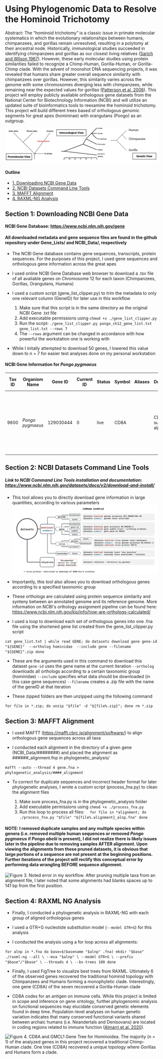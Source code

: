 # Using Phylogenomic Data to Resolve the Hominoid Trichotomy

Abstract: The “hominoid trichotomy” is a classic issue in primate molecular systematics in which
the evolutionary relationships between humans, chimpanzees, and gorillas remain unresolved,
resulting in a polytomy at their ancestral node. Historically, immunological
studies succeeded in identifying chimpanzees and gorillas as our closest living relatives 
([Sarich and Wilson 1967](https://www.science.org/doi/10.1126/science.158.3805.1200?url_ver=Z39.88-2003&rfr_id=ori:rid:crossref.org&rfr_dat=cr_pub%20%200pubmed)). However, these early molecular studies using protein similarities failed to recognize a Chimp-Human, Gorilla-Human, or Gorilla-Chimp clade. With the advent of moonshot DNA sequencing projects, it was revealed that humans share greater overall sequence similarity with chimpanzees over gorillas. However, this similarity varies across the genome with some chromosomes diverging less with chimpanzees, while remaining near the expected values for gorillas ([Patterson et al. 2006](https://www.nature.com/articles/nature04789)). This project will employ publicly available  orthologous gene datasets from the National Center for Biotechnology Information (NCBI) and will utilize an updated suite of bioinformatics tools to reexamine the hominoid trichotomy. This project will build different trees based of orthologous genomic segments for great apes (homininae) with orangutans (Pongo) as an outgroup.

![Figure 1. Historical development of hominid (great ape) systematics, figure adapted from Stoneking 2017](images/Figure1.Trees.png)

#### Outline

* [1. Downloading NCBI Gene Data](#section-1-Downloading-NCBI-Gene-Data)
* [2. NCBI Datasets Command Line Tools](#section-2-NCBI-Datasets-Command-Line-Tools)
* [3. MAFFT Alignment](#section-3-MAFFT-Alignment)
* [4. RAXML-NG Analysis](#section-4-RAXML-NG-Analysis)

## Section 1: Downloading NCBI Gene Data

#### NCBI Gene Database: https://www.ncbi.nlm.nih.gov/gene

#### All downloaded metadata and gene sequence files are found in the github repository under Gene_Lists/ and NCBI_Data/, respectively

* The NCBI Gene database contains gene sequences, transcripts, protein sequences. For the purposes of this project, I used gene sequences and orthologous gene information across the great apes

* I used online NCBI Gene Database web browser to download a .tsv file of all avaliable genes on Chromosome 12 for each taxon (Chimpanzees, Gorillas, Orangutans, Humans)

* I used a custom script (gene_list_clipper.py) to trim the metadata to only one relevant column (GeneID) for later use in this workflow
    1. Make sure that this script is in the same directory as the original NCBI Gene .txt file
    2. Add executable permissions using ```chmod +x ./gene_list_clipper.py```
    3. Run the script: ```./gene_list_clipper.py pongo_ch12_gene_list.txt gene_list.txt --rows 7```
    4. The ```--rows``` argument can be changed in accordance with how powerful the workstation one is working with

* While I initally attempted to download 50 genes, I lowered this value down to n = 7 for easier test analyses done on my personal workstation

#### NCBI Gene Information for *Pongo pygmaeus*

| **Tax ID** | **Organism Name** | **Gene ID** | **Current ID** | **Status** | **Symbol** | **Aliases** | **Description** | **Other Designations** | **Map Location** | **Chromosome** | **Genomic Nucleotide Accession.Version** | **Start Position** | **End Position** | **Orientation** | **Exon Count** | **OMIM** |
|------------|-------------------|-------------|----------------|------------|------------|-------------|-----------------|-------------------------|------------------|----------------|------------------------------------------|--------------------|------------------|----------------|----------------|----------|
| 9600       | *Pongo pygmaeus*  | 129030444   | 0              | live       | CD8A       |             | CD8 subunit alpha | T-cell surface glycoprotein CD8 alpha chain, CD8 alpha chain, Popy-CD8alpha, T-lymphocyte differentiation antigen T8/Leu-2 | 12               | NC_072385.2      | 46436479       | 46443580        | plus          | 6              |          |


## Section 2: NCBI Datasets Command Line Tools

##### Link to NCBI Command Line Tools installation and documentation: https://www.ncbi.nlm.nih.gov/datasets/docs/v2/download-and-install/

* This tool allows you to directly download gene information in large quantities, according to various parameters 
![Figure 2. Schematic of NCBI Datasets operation](images/Figure2.DATASETS.png)

* Importantly, this tool also allows you to download orthologous genes according to a specified taxonomic group

* These orthologs are calculated using protein sequence similarity and synteny between an annotated genome and its reference genome. More information on NCBI's orthology assignment pipeline can be found here: https://www.ncbi.nlm.nih.gov/kis/info/how-are-orthologs-calculated/

* I used a loop to download each set of orthologous genes into one .fna file using the shortened gene list created from the gene_list_clipper.py script

``cat gene_list.txt | while read GENE; do
	datasets download gene gene-id "${GENE}"  --ortholog hominidae  --include gene --filename "${GENE}".zip
done``

* These are the arguments used in this command to download this dataset
```gene-id``` uses the gene name at the current iteration
```--ortholog``` downloads all orthologs according to a certain taxonomic group (hominidae)
```--include``` specifies what data should be downloaded (in this case gene sequences)
```--filename``` creates a .zip file with the name of the geneID at that iteration

* These zipped folders are then unzipped using the following command

``for file in *.zip; do unzip "$file" -d "${file%.zip}"; done
    rm *.zip``


## Section 3: MAFFT Alignment

* I used MAFTT (https://mafft.cbrc.jp/alignment/software/) to align orthologous gene sequences across all taxa

* I conducted each alignment in the directory of a given gene (NCBI_Data/########) and placed the alignment as ######_alignment.fnp in phylogenetic_analysis/

``mafft --auto --thread 4 gene.fna > phylogenetic_analysis/####_alignment``

* To correct for duplicate sequences and incorrect header format for later phylogenetic analyses, I wrote a custom script (process_fna.py) to clean the alignment files

    1. Make sure process_fna.py is in the phylogenetic_analysis folder
    2. Add executable permissions using ```chmod +x ./process_fna.py```
    3. Run this loop to process all files:
    ``  for file in *alignment; do
            ./process_fna.py "$file" "${file%.alignment}_alnp.fna"
        done``

#### NOTE: I removed duplicate samples and any multiple species within genera (i.e. removed multiple human sequences or removed *Pongo pygmaeus* if *Pongo abelii* is present), I did not realize there is likely issues later in the pipeline due to removing samples AFTER alignment. Upon viewing the alignments from these pruned datasets, it is obvious that large portions of a sequence are not present at the beginning positions. Further iterations of the project will rectify this conceptual error by performing data wrangling BEFORE sequence alignment. 

![Figure 3. Noted error in my workflow. After pruning multiple taxa from an alignment file, I later noted that some alignments had blanks spaces up to 141 bp from the first position.](images/Figure3.errorinworkflow.png)

## Section 4: RAXML NG Analysis

* Finally, I conducted a phylogenetic analysis in RAXML-NG with each group of aligned orthologous genes

* I used a GTR+G nucleotide substitution model (```--model GTR+G```) for this analysis

* I conducted the analysis using a for loop across all alignments:

``for alnp in *.fna
do
    base=$(basename "$alnp" .fna)
    mkdir "$base"
    ./raxml-ng --all \
             --msa "$alnp" \
             --model GTR+G \
             --prefix "$base"/"$base" \
             --threads 4 \
             --bs-trees 100
done``

* Finally, I used FigTree to visualize best trees from RAXML. Ultimately 6 of the observed genes recovered the traditional hominid topology with Chimpanzees and Humans forming a monophyletic clade. Interestingly, one gene (CD8A) of the seven recovered a Gorilla-Human clade

* CD8A codes for an antigen on immune cells. While this project is limited in scope and inference on gene ontology, further phylogenomic analysis on functional sequences may elucidate conserved genetic elements found in deep time. Population-level analyses on human genetic variation indicates that many conserved functional variants shared between archaic humans (i.e. Neandertals and Denisovans) are located in coding regions related to immune function ([Almarri et al. 2020](https://www.cell.com/cell/fulltext/S0092-8674(20)30619-X?_returnURL=https%3A%2F%2Flinkinghub.elsevier.com%2Fretrieve%2Fpii%2FS009286742030619X%3Fshowall%3Dtrue)). 

![Figure 4. CD8A and GMCL1 Gene Tree for Hominoidea. The majority (n = 1) of the analyzed genes in this project recovered a traditional Chimp-Human clade. One tree (CD8A) recovered a unique topology where Gorillas and Humans form a clade.](images/Figure4.GeneTrees.png)

